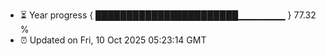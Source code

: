 - ⏳ Year progress { ███████████████████████▁▁▁▁▁▁▁ } 77.32 %
- ⏰ Updated on Fri, 10 Oct 2025 05:23:14 GMT

